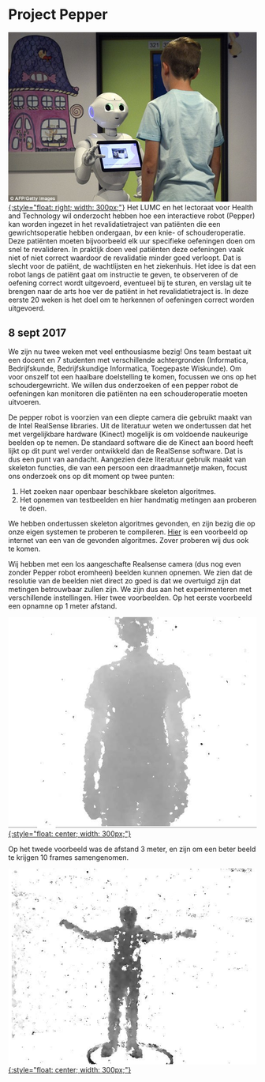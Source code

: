 # Project Pepper

[![Pepper robot](pepper.jpg){:style="float: right; width: 300px;"}](pepper.jpg)
Het LUMC en het lectoraat voor Health and Technology wil onderzocht hebben hoe een interactieve robot (Pepper) kan worden ingezet in het revalidatietraject van patiënten die een gewrichtsoperatie hebben ondergaan, bv een knie- of schouderoperatie. Deze patiënten moeten bijvoorbeeld elk uur specifieke oefeningen doen om snel te revalideren. In praktijk doen veel patiënten deze oefeningen vaak niet of niet correct waardoor de revalidatie minder goed verloopt. Dat is slecht voor de patiënt, de wachtlijsten en het ziekenhuis. Het idee is dat een robot langs de patiënt gaat om instructie te geven, te observeren of de oefening correct wordt uitgevoerd, eventueel bij te sturen, en verslag uit te brengen naar de arts hoe ver de patiënt in het revalidatietraject is. In deze eerste 20 weken is het doel om te herkennen of oefeningen correct worden uitgevoerd.

## 8 sept 2017
We zijn nu twee weken met veel enthousiasme bezig! Ons team bestaat uit een docent en 7 studenten met verschillende achtergronden (Informatica, Bedrijfskunde, Bedrijfskundige Informatica, Toegepaste Wiskunde). Om voor onszelf tot een haalbare doelstelling te komen, focussen we ons op het schoudergewricht. We willen dus onderzoeken of een pepper robot de oefeningen kan monitoren die patiënten na een schouderoperatie moeten uitvoeren.

De pepper robot is voorzien van een diepte camera die gebruikt maakt van de Intel RealSense libraries. Uit de literatuur weten we ondertussen dat het met vergelijkbare hardware (Kinect) mogelijk is om voldoende naukeurige beelden op te nemen. De standaard software die de Kinect aan boord heeft lijkt op dit punt wel verder ontwikkeld dan de RealSense software. Dat is dus een punt van aandacht.
Aangezien deze literatuur gebruik maakt van skeleton functies, die van een persoon een draadmannetje maken, focust ons onderzoek ons op dit moment op twee punten:
1. Het zoeken naar openbaar beschikbare skeleton algoritmes.
1. Het opnemen van testbeelden en hier handmatig metingen aan proberen te doen.

We hebben ondertussen skeleton algoritmes gevonden, en zijn bezig die op onze eigen systemen te proberen te compileren. [Hier](https://forum.openframeworks.cc/t/openni-skeleton-tracking/5125/2) is een voorbeeld op internet van een van de gevonden algoritmes. Zover proberen wij dus ook te komen.

Wij hebben met een los aangeschafte Realsense camera (dus nog even zonder Pepper robot eromheen) beelden kunnen opnemen. We zien dat de resolutie van de beelden niet direct zo goed is dat we overtuigd zijn dat metingen betrouwbaar zullen zijn. We zijn dus aan het experimenteren met verschillende instellingen. 
Hier twee voorbeelden. Op het eerste voorbeeld een opnamne op 1 meter afstand.


[![op 1 meter](1meter1frames.jpg){:style="float: center; width: 300px;"}](1meter1frames.jpg)


Op het twede voorbeeld was de afstand 3 meter, en zijn om een beter beeld te krijgen 10 frames samengenomen.


[![op 3 meter, 10 frames](3meter10frames.jpg){:style="float: center; width: 300px;"}](3meter10frames.jpg)
